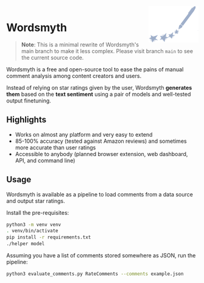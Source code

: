 <img src="./media/logo.svg" width=130 align=right />

# Wordsmyth

> **Note**:
> This is a minimal rewrite of Wordsmyth's main branch to make it less complex. Please visit branch `main` to see the current source code.

Wordsmyth is a free and open-source tool to ease the pains of manual comment analysis among content creators and users.

Instead of relying on star ratings given by the user, Wordsmyth **generates them** based on the **text sentiment** using a pair of models and well-tested output finetuning.

## Highlights

- Works on almost any platform and very easy to extend
- 85-100% accuracy (tested against Amazon reviews) and sometimes more accurate than user ratings
- Accessible to anybody (planned browser extension, web dashboard, API, and command line)

## Usage

Wordsmyth is available as a pipeline to load comments from a data source and output star ratings.

Install the pre-requisites:

```bash
python3 -m venv venv
. venv/bin/activate
pip install -r requirements.txt
./helper model
```

Assuming you have a list of comments stored somewhere as JSON, run the pipeline:

```bash
python3 evaluate_comments.py RateComments --comments example.json
```
